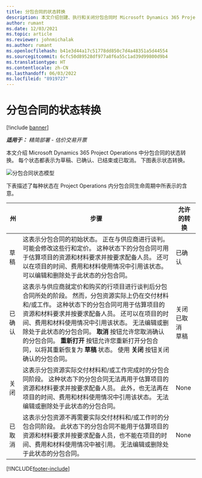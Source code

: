```yaml
---
title: 分包合同的状态转换
description: 本文介绍创建、执行和关闭分包合同时 Microsoft Dynamics 365 Project Operations 中分包合同的状态转换。
author: rumant
ms.date: 12/03/2021
ms.topic: article
ms.reviewer: johnmichalak
ms.author: rumant
ms.openlocfilehash: b41e3d44a17c51778dd850c7d4a48351a5d44554
ms.sourcegitcommit: 6cfc50d89528df977a8f6a55c1ad39d99800d9b4
ms.translationtype: HT
ms.contentlocale: zh-CN
ms.lasthandoff: 06/03/2022
ms.locfileid: "8919727"
---
```

# <a name="state-transitions-on-a-subcontract"></a>分包合同的状态转换 

[!include [banner](../../includes/dataverse-preview.md)]

_**适用于：** 精简部署 - 估价交易开票_

本文介绍 Microsoft Dynamics 365 Project Operations 中分包合同的状态转换。 每个状态都表示为草稿、已确认、已结束或已取消。 下图表示状态转换。

![分包合同状态模型](../media/SubconStates.png)  

下表描述了每种状态在 Project Operations 内分包合同生命周期中所表示的含意。

| 州 | 步骤 | 允许的转换 |
| --- | --- | --- |
| 草稿 | 这表示分包合同的初始状态。 正在与供应商进行谈判。 可能会修改这些行和定价。 这种状态下的分包合同可用于估算项目的资源和材料要求并按要求配备人员。 还可以在项目的时间、费用和材料使用情况中引用该状态。 可以编辑和删除处于此状态的分包合同。 | 已确认 |
| 已确认 | 这表示与供应商就定价和购买的行项目进行谈判后分包合同所处的阶段。 然而，分包资源实际上仍在交付材料和/或工作。 这种状态下的分包合同可用于估算项目的资源和材料要求并按要求配备人员。 还可以在项目的时间、费用和材料使用情况中引用该状态。 无法编辑或删除处于此状态的分包合同。 **取消** 按钮允许您取消确认的分包合同。 **重新打开** 按钮允许您重新打开分包合同，以将其重新恢复为 **草稿** 状态。 使用 **关闭** 按钮关闭确认的分包合同。 | 关闭 <br> 已取消 <br> 草稿 |
| 关闭 | 这表示分包资源实际交付材料和/或工作完成时的分包合同阶段。 这种状态下的分包合同无法再用于估算项目的资源和材料要求并按要求配备人员。 此外，也无法再在项目的时间、费用和材料使用情况中引用该状态。 无法编辑或删除处于此状态的分包合同。 | None |
| 已取消 | 这表示分包资源不再需要实际交付材料和/或工作时的分包合同阶段。 此状态下的分包合同不能用于估算项目的资源和材料要求并按要求配备人员，也不能在项目的时间、费用和材料使用情况中被引用。 无法编辑或删除处于此状态的分包合同。 | None |


[!INCLUDE[footer-include](../../includes/footer-banner.md)]
